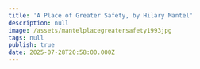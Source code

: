 ```yaml
---
title: 'A Place of Greater Safety, by Hilary Mantel'
description: null
image: /assets/mantelplacegreatersafety1993jpg
tags: null
publish: true
date: 2025-07-28T20:58:00.000Z
---
```


